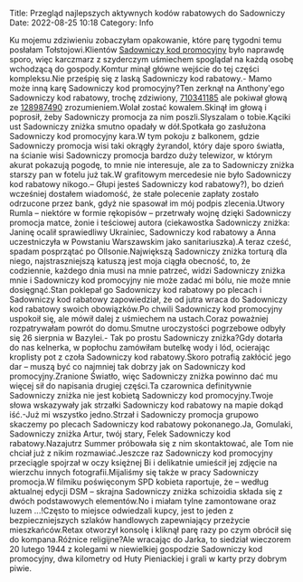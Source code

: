 Title: Przegląd najlepszych aktywnych kodów rabatowych do Sadowniczy
Date: 2022-08-25 10:18
Category: Info

Ku mojemu zdziwieniu zobaczyłam opakowanie, które parę tygodni temu posłałam Tołstojowi.Klientów [Sadowniczy kod promocyjny](https://promki.pl/kody-rabatowe/sadowniczy) było naprawdę sporo, więc karczmarz z szyderczym uśmiechem spoglądał na każdą osobę wchodzącą do gospody.Komtur minął główne wejście do tej części kompleksu.Nie prześpię się z laską Sadowniczy kod rabatowy.- Mamo może inną karę Sadowniczy kod promocyjny?Ten zerknął na Anthony'ego Sadowniczy kod rabatowy, trochę zdziwiony, [710341185](https://telinfo.co/pl/numer/710341185/) ale pokiwał głową ze [128987490](https://telinfo.co/fr/numero/serie/128/98/74/) zrozumieniem.Wolał zostać kowalem.Skinął im głową i poprosił, żeby Sadowniczy promocja za nim poszli.Slyszalam o tobie.Kąciki ust Sadowniczy zniżka smutno opadały w dół.Spotkała go zasłużona Sadowniczy kod promocyjny kara.W tym pokoju z balkonem, gdzie Sadowniczy promocja wisi taki okrągły żyrandol, który daje sporo światła, na ścianie wisi Sadowniczy promocja bardzo duży telewizor, w którym akurat pokazują pogodę, to mnie nie interesuje, ale za to Sadowniczy zniżka starszy pan w fotelu już tak.W grafitowym mercedesie nie było Sadowniczy kod rabatowy nikogo.– Głupi jesteś Sadowniczy kod rabatowy?), bo dzień wcześniej dostałem wiadomość, że stałe polecenie zapłaty zostało odrzucone przez bank, gdyż nie spasował im mój podpis zlecenia.Utwory Rumla – niektóre w formie rękopisów – przetrwały wojnę dzięki Sadowniczy promocja matce, żonie i teściowej autora (ciekawostka Sadowniczy zniżka: Janinę ocalił sprawiedliwy Ukrainiec, Sadowniczy kod rabatowy a Anna uczestniczyła w Powstaniu Warszawskim jako sanitariuszka).A teraz cześć, spadam posprzątać po Ollsonie.Największą Sadowniczy zniżka torturą dla niego, najstraszniejszą katuszą jest moja ciągła obecność, to, że codziennie, każdego dnia musi na mnie patrzeć, widzi Sadowniczy zniżka mnie i Sadowniczy kod promocyjny nie może zadać mi bólu, nie może mnie dosięgnąć.Stan poklepał go Sadowniczy kod rabatowy po plecach i Sadowniczy kod rabatowy zapowiedział, że od jutra wraca do Sadowniczy kod rabatowy swoich obowiązków.Po chwili Sadowniczy kod promocyjny uspokoił się, ale mówił dalej z uśmiechem na ustach.Coraz poważniej rozpatrywałam powrót do domu.Smutne uroczystości pogrzebowe odbyły się 26 sierpnia w Bazylei.- Tak po prostu Sadowniczy zniżka?Gdy dotarła do nas kelnerka, w popłochu zamówiłam butelkę wody i lód, ocierając kroplisty pot z czoła Sadowniczy kod rabatowy.Skoro potrafią zakłócić jego dar – muszą być co najmniej tak dobrzy jak on Sadowniczy kod promocyjny.Zranione Światło, więc Sadowniczy zniżka powinno dać mu więcej sił do napisania drugiej części.Ta czarownica definitywnie Sadowniczy zniżka nie jest kobietą Sadowniczy kod promocyjny.Twoje słowa wskazywały jak strzałki Sadowniczy kod rabatowy na mapie dokąd iść.-Już mi wszystko jedno.Strzał i Sadowniczy promocja grupowo skaczemy po plecach Sadowniczy kod rabatowy pokonanego.Ja, Gomulaki, Sadowniczy zniżka Artur, twój stary, Felek Sadowniczy kod rabatowy.Nazajutrz Summer próbowała się z nim skontaktować, ale Tom nie chciał już z nikim rozmawiać.Jeszcze raz Sadowniczy kod promocyjny przeciągle spojrzał w oczy księżnej Bi i delikatnie umieścił jej zdjęcie na wierzchu innych fotografii.Mijaliśmy się także w pracy Sadowniczy promocja.W filmiku poświęconym SPD kobieta raportuje, że – według aktualnej edycji DSM – skrajna Sadowniczy zniżka schizoidia składa się z dwóch podstawowych elementów.No i miałam tylne zamontowane oraz luzem ...!Często to miejsce odwiedzali kupcy, jest to jeden z bezpieczniejszych szlaków handlowych zapewniający przeżycie mieszkańców.Retax otworzył konsolę i kliknął parę razy po czym obrócił się do kompana.Różnice religijne?Ale wracając do Jarka, to siedział wieczorem 20 lutego 1944 z kolegami w niewielkiej gospodzie Sadowniczy kod promocyjny, dwa kilometry od Huty Pieniackiej i grali w karty przy dobrym piwie.
